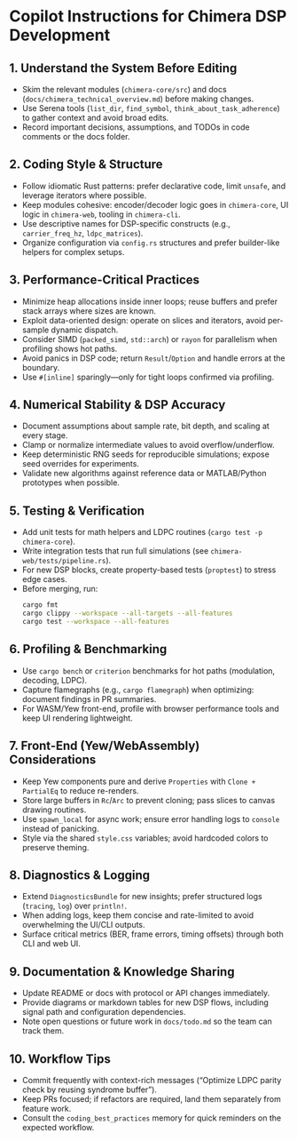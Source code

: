 # Copilot Instructions for Chimera DSP Development

## 1. Understand the System Before Editing
- Skim the relevant modules (`chimera-core/src`) and docs (`docs/chimera_technical_overview.md`) before making changes.
- Use Serena tools (`list_dir`, `find_symbol`, `think_about_task_adherence`) to gather context and avoid broad edits.
- Record important decisions, assumptions, and TODOs in code comments or the docs folder.

## 2. Coding Style & Structure
- Follow idiomatic Rust patterns: prefer declarative code, limit `unsafe`, and leverage iterators where possible.
- Keep modules cohesive: encoder/decoder logic goes in `chimera-core`, UI logic in `chimera-web`, tooling in `chimera-cli`.
- Use descriptive names for DSP-specific constructs (e.g., `carrier_freq_hz`, `ldpc_matrices`).
- Organize configuration via `config.rs` structures and prefer builder-like helpers for complex setups.

## 3. Performance-Critical Practices
- Minimize heap allocations inside inner loops; reuse buffers and prefer stack arrays where sizes are known.
- Exploit data-oriented design: operate on slices and iterators, avoid per-sample dynamic dispatch.
- Consider SIMD (`packed_simd`, `std::arch`) or `rayon` for parallelism when profiling shows hot paths.
- Avoid panics in DSP code; return `Result`/`Option` and handle errors at the boundary.
- Use `#[inline]` sparingly—only for tight loops confirmed via profiling.

## 4. Numerical Stability & DSP Accuracy
- Document assumptions about sample rate, bit depth, and scaling at every stage.
- Clamp or normalize intermediate values to avoid overflow/underflow.
- Keep deterministic RNG seeds for reproducible simulations; expose seed overrides for experiments.
- Validate new algorithms against reference data or MATLAB/Python prototypes when possible.

## 5. Testing & Verification
- Add unit tests for math helpers and LDPC routines (`cargo test -p chimera-core`).
- Write integration tests that run full simulations (see `chimera-web/tests/pipeline.rs`).
- For new DSP blocks, create property-based tests (`proptest`) to stress edge cases.
- Before merging, run:
  ```bash
  cargo fmt
  cargo clippy --workspace --all-targets --all-features
  cargo test --workspace --all-features
  ```

## 6. Profiling & Benchmarking
- Use `cargo bench` or `criterion` benchmarks for hot paths (modulation, decoding, LDPC).
- Capture flamegraphs (e.g., `cargo flamegraph`) when optimizing: document findings in PR summaries.
- For WASM/Yew front-end, profile with browser performance tools and keep UI rendering lightweight.

## 7. Front-End (Yew/WebAssembly) Considerations
- Keep Yew components pure and derive `Properties` with `Clone + PartialEq` to reduce re-renders.
- Store large buffers in `Rc`/`Arc` to prevent cloning; pass slices to canvas drawing routines.
- Use `spawn_local` for async work; ensure error handling logs to `console` instead of panicking.
- Style via the shared `style.css` variables; avoid hardcoded colors to preserve theming.

## 8. Diagnostics & Logging
- Extend `DiagnosticsBundle` for new insights; prefer structured logs (`tracing`, `log`) over `println!`.
- When adding logs, keep them concise and rate-limited to avoid overwhelming the UI/CLI outputs.
- Surface critical metrics (BER, frame errors, timing offsets) through both CLI and web UI.

## 9. Documentation & Knowledge Sharing
- Update README or docs with protocol or API changes immediately.
- Provide diagrams or markdown tables for new DSP flows, including signal path and configuration dependencies.
- Note open questions or future work in `docs/todo.md` so the team can track them.

## 10. Workflow Tips
- Commit frequently with context-rich messages (“Optimize LDPC parity check by reusing syndrome buffer”).
- Keep PRs focused; if refactors are required, land them separately from feature work.
- Consult the `coding_best_practices` memory for quick reminders on the expected workflow.
